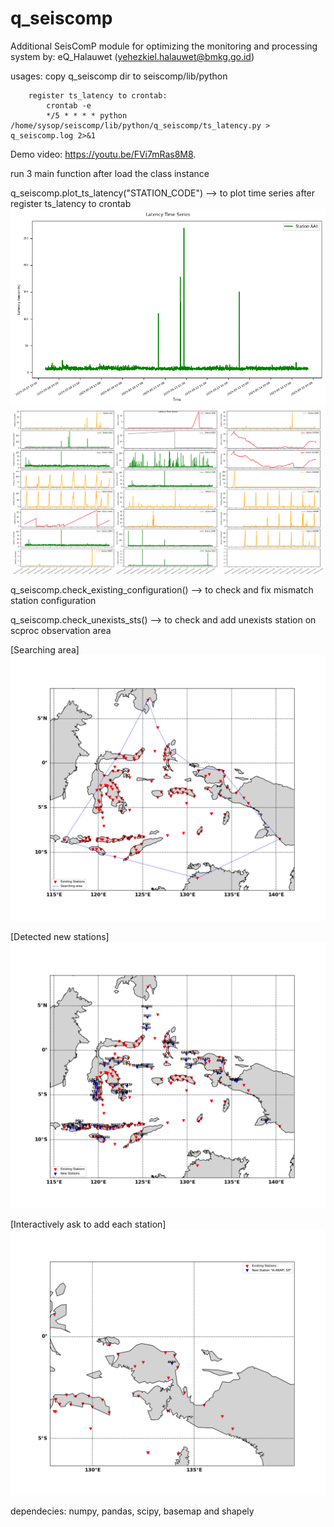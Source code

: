 # q_seiscomp
Additional SeisComP module for optimizing the monitoring and processing system
by: eQ_Halauwet (yehezkiel.halauwet@bmkg.go.id)

usages: copy q_seiscomp dir to seiscomp/lib/python
    
        register ts_latency to crontab:
            crontab -e
            */5 * * * * python /home/sysop/seiscomp/lib/python/q_seiscomp/ts_latency.py > q_seiscomp.log 2>&1
            
Demo video: https://youtu.be/FVi7mRas8M8. 
    
run 3 main function after load the class instance <from q_seiscomp import q_seiscomp>

q_seiscomp.plot_ts_latency("STATION_CODE") --> to plot time series after register ts_latency to crontab
![latency_plot_single_sta](images/TS_1.png?raw=true "Title")
![latency_plot_multi_sts](images/TS_2.png?raw=true "Title")
            
q_seiscomp.check_existing_configuration() --> to check and fix mismatch station configuration

q_seiscomp.check_unexists_sts() --> to check and add unexists station on scproc observation area

[Searching area]
![latency_plot_multi_sts](images/Set_searching_area.png?raw=true "Title")


[Detected new stations]
![latency_plot_single_sta](images/Detected_new_sts.png?raw=true "Title")


[Interactively ask to add each station]
![latency_plot_multi_sts](images/Interactive_ask_to_be_added.png?raw=true "Title")


dependecies: numpy, pandas, scipy, basemap and shapely
